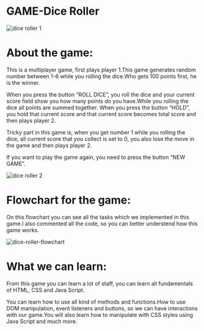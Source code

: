 # GAME-Dice Roller

![dice roller 1](https://user-images.githubusercontent.com/61464267/142732018-e3a753ba-e4b5-4730-add0-758c0b4d9cf1.gif)

# About the game:

This is a multiplayer game, first plays player 1.This game generates random number between 1-6 while you rolling the dice.Who gets 100 points first, he is the winner.

When you press the button “ROLL DICE”, you roll the dice and your current score field show you how many points do you have.While you rolling the dice all points are summed together.
When you press the button “HOLD”, you hold that current score and that current score becomes total score and then plays player 2.

Tricky part in this game is, when you get number 1 while you rolling the dice, all current score that you collect is set to 0, you also lose the move in the game and then plays player 2.

If you want to play the game again, you need to press the button “NEW GAME”.

![dice roller 2](https://user-images.githubusercontent.com/61464267/142732384-1f554ad8-a451-452b-80dd-62717361be75.gif)


# Flowchart for the game:

On this flowchart you can see all the tasks which we implemented in this game.I also commented all the code, so you can better understend how this game works.


![dice-roller-flowchart](https://user-images.githubusercontent.com/61464267/142732189-8d989a66-008e-492b-bfaf-764854aab1ed.png)

# What we can learn:

From this game you can learn a lot of staff, you can learn all fundamentals of HTML, CSS and Java Script.

You can learn how to use all kind of methods and functions.How to use DOM manipulation, event listeners and buttons, so we can have interactions with our game.You will also learn how to manipulate with CSS styles using Java Script and much more.

